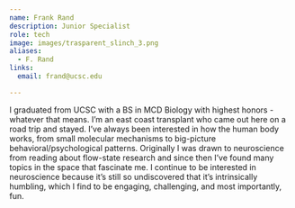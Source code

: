 ```yaml
---
name: Frank Rand
description: Junior Specialist
role: tech
image: images/trasparent_slinch_3.png
aliases:
  - F. Rand
links:
  email: frand@ucsc.edu

---
```


I graduated from UCSC with a BS in MCD Biology with highest honors - whatever that means. I’m an east coast transplant who came out here on a road trip and stayed. I’ve always been interested in how the human body works, from small molecular mechanisms to big-picture behavioral/psychological patterns. Originally I was drawn to neuroscience from reading about flow-state research and since then I’ve found many topics in the space that fascinate me. I continue to be interested in neuroscience because it’s still so undiscovered that it’s intrinsically humbling, which I find to be engaging, challenging, and most importantly, fun.
